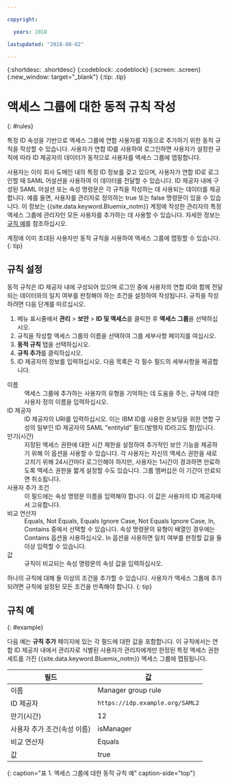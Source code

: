 ```yaml
---

copyright:

  years: 2018

lastupdated: "2018-08-02"

---
```


{:shortdesc: .shortdesc}
{:codeblock: .codeblock}
{:screen: .screen}
{:new_window: target="_blank"}
{:tip: .tip}

# 액세스 그룹에 대한 동적 규칙 작성
{: #rules}

특정 ID 속성을 기반으로 액세스 그룹에 연합 사용자를 자동으로 추가하기 위한 동적 규칙을 작성할 수 있습니다. 사용자가 연합 ID를 사용하여 로그인하면 사용자가 설정한 규칙에 따라 ID 제공자의 데이터가 동적으로 사용자를 액세스 그룹에 맵핑합니다.

사용자는 이미 회사 도메인 내의 특정 ID 정보를 갖고 있으며, 사용자가 연합 ID로 로그인할 때 SAML 어설션을 사용하여 이 데이터를 전달할 수 있습니다. ID 제공자 내에 구성된 SAML 어설션 또는 속성 명령문은 각 규칙을 작성하는 데 사용되는 데이터를 제공합니다. 예를 들면, 사용자를 관리자로 정의하는 true 또는 false 명령문이 있을 수 있습니다. 이 정보는 {{site.data.keyword.Bluemix_notm}} 계정에 작성한 관리자의 특정 액세스 그룹에 관리자인 모든 사용자를 추가하는 데 사용할 수 있습니다. 자세한 정보는 [규칙 예](accessgroup_rules.html#example)를 참조하십시오.

계정에 이미 초대된 사용자만 동적 규칙을 사용하여 액세스 그룹에 맵핑할 수 있습니다.
{: tip}

## 규칙 설정

동적 규칙은 ID 제공자 내에 구성되어 있으며 로그인 중에 사용자의 연합 ID와 함께 전달되는 데이터와의 일치 여부를 판정해야 하는 조건을 설정하여 작성됩니다. 규칙을 작성하려면 다음 단계를 따르십시오.

1. 메뉴 표시줄에서 **관리** &gt; **보안** &gt; **ID 및 액세스**를 클릭한 후 **액세스 그룹**을 선택하십시오.
2. 규칙을 작성할 액세스 그룹의 이름을 선택하여 그룹 세부사항 페이지를 여십시오.
3. **동적 규칙** 탭을 선택하십시오.
4. **규칙 추가**를 클릭하십시오.
5. ID 제공자의 정보를 입력하십시오. 다음 목록은 각 필수 필드의 세부사항을 제공합니다.

<dl>
<dt>이름</dt>
<dd>액세스 그룹에 추가하는 사용자의 유형을 기억하는 데 도움을 주는, 규칙에 대한 사용자 정의 이름을 입력하십시오.</dd>
<dt>ID 제공자</dt>
<dd>ID 제공자의 URI를 입력하십시오. 이는 IBM ID를 사용한 온보딩을 위한 연합 구성의 일부인 ID 제공자의 SAML "entityId" 필드(발행자 ID라고도 함)입니다.</dd>
<dt>만기(시간)</dt>
<dd>지정된 액세스 권한에 대한 시간 제한을 설정하여 추가적인 보안 기능을 제공하기 위해 이 옵션을 사용할 수 있습니다. 각 사용자는 자신의 액세스 권한을 새로 고치기 위해 24시간마다 로그인해야 하지만, 사용자는 1시간이 경과하면 만료하도록 액세스 권한을 짧게 설정할 수도 있습니다. 그룹 멤버십은 이 기간이 만료되면 취소됩니다.</dd>
<dt>사용자 추가 조건</dt>
<dd>이 필드에는 속성 명령문 이름을 입력해야 합니다. 이 값은 사용자의 ID 제공자에서 고유합니다.</dd>
<dt>비교 연산자</dt>
<dd>Equals, Not Equals, Equals Ignore Case, Not Equals Ignore Case, In, Contains 중에서 선택할 수 있습니다. 속성 명령문의 유형이 배열인 경우에는 Contains 옵션을 사용하십시오. In 옵션을 사용하면 일치 여부를 판정할 값을 둘 이상 입력할 수 있습니다.</dd>
<dt>값</dt>
<dd>규칙이 비교되는 속성 명령문의 속성 값을 입력하십시오.</dd>
</dl>

하나의 규칙에 대해 둘 이상의 조건을 추가할 수 있습니다. 사용자가 액세스 그룹에 추가되려면 규칙에 설정된 모든 조건을 만족해야 합니다.
{: tip}

## 규칙 예
{: #example}

다음 예는 **규칙 추가** 페이지에 있는 각 필드에 대한 값을 포함합니다. 이 규칙에서는 연합 ID 제공자 내에서 관리자로 식별된 사용자가 관리자에게만 한정된 특정 액세스 권한 세트를 가진 {{site.data.keyword.Bluemix_notm}} 액세스 그룹에 맵핑됩니다.

|필드 |값 |
|----------|---------|
|이름 | Manager group rule |
| ID 제공자 | `https://idp.example.org/SAML2` |
| 만기(시간) | 12 |
| 사용자 추가 조건(속성 이름) | isManager |
| 비교 연산자 | Equals  |
|값 |  true |
{: caption="표 1. 액세스 그룹에 대한 동적 규칙 예" caption-side="top"}
